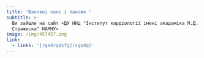 ```yaml
---
title: 'Шановнi панi i панове '
subtitle: >-
  Ви зайшли на сайт «ДУ ННЦ "Інститут кардіології імені академіка М.Д.
  Стражеска" НАМНУ»
image: /img/457457.png
link:
  - links: '[rgsdrgdsfg](sgsdg)'
---
```


